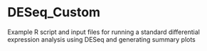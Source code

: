 # DESeq_Custom
Example R script and input files for running a standard differential expression analysis using DESeq and generating summary plots

